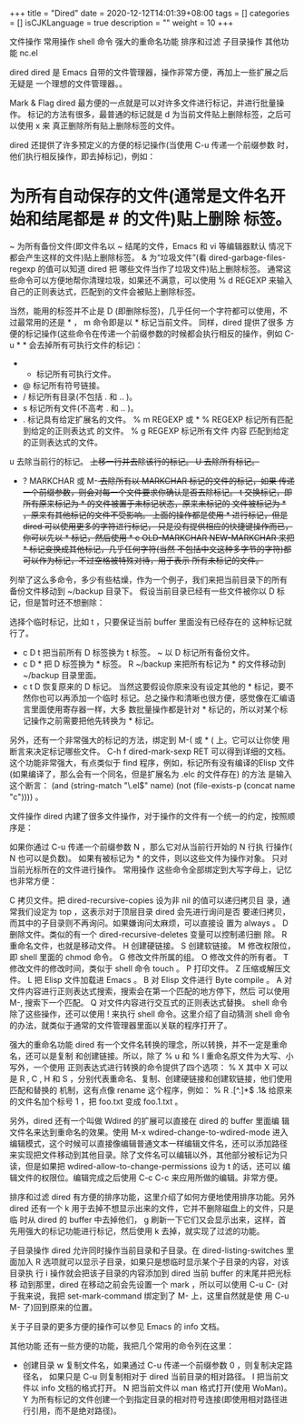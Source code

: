 +++
title = "Dired"
date = 2020-12-12T14:01:39+08:00
tags = []
categories = []
isCJKLanguage = true
description = ""
weight = 10
+++



文件操作
常用操作
shell 命令
强大的重命名功能
排序和过滤
子目录操作
其他功能
nc.el


dired
dired 是 Emacs 自带的文件管理器，操作非常方便，再加上一些扩展之后无疑是 一个理想的文件管理器。。

Mark & Flag
dired 最方便的一点就是可以对许多文件进行标记，并进行批量操作。
标记的方法有很多，最普通的标记就是 d 为当前文件贴上删除标签，之后可以使用 x 来 真正删除所有贴上删除标签的文件。

dired 还提供了许多预定义的方便的标记操作(当使用 C-u 传递一个前缀参数 时，他们执行相反操作，即去掉标记)，例如：

# 为所有自动保存的文件(通常是文件名开始和结尾都是 # 的文件)贴上删除 标签。
~ 为所有备份文件(即文件名以 ~ 结尾的文件，Emacs 和 vi 等编辑器默认 情况下都会产生这样的文件)贴上删除标签。
& 为“垃圾文件”(看 dired-garbage-files-regexp 的值可以知道 dired 把 哪些文件当作了垃圾文件)贴上删除标签。
通常这些命令可以方便地帮你清理垃圾，如果还不满意，可以使用 % d REGEXP <RET> 来输入自己的正则表达式，匹配到的文件会被贴上删除标签。

当然，能用的标签并不止是 D (即删除标签)，几乎任何一个字符都可以使用，不 过最常用的还是 * ， m 命令即是以 * 标记当前文件。
同样，dired 提供了很多 方便的标记操作(这些命令在传递一个前缀参数的时候都会执行相反的操作，例如 C-u * * 会去掉所有可执行文件的标记)：

* *   标记所有可执行文件。
* @   标记所有符号链接。
* /   标记所有目录(不包括 . 和 .. )。
* s   标记所有文件(不高考 . 和 .. )。
* .   标记具有给定扩展名的文件。
% m REGEXP <RET> 或 * % REGEXP <RET> 标记所有匹配到给定的正则表达式 的文件。
% g REGEXP <RET> 标记所有文件 内容 匹配到给定的正则表达式的文件。


u 去除当前行的标记。
<DEL> 上移一行并去除该行的标记。
U 去除所有标记。
* ? MARKCHAR 或 M-<DEL> 去除所有以 MARKCHAR 标记的文件的标记，如果 传递一个前缀参数，则会对每一个文件要求你确认是否去除标记。
t 交换标记，即所有原来标记为 * 的文件被置于未标记状态，原来未标记的 文件被标记为 * ，原来有其他标记的文件不受影响。
上面的操作都是使用 * 进行标记，但是 dired 可以使用更多的字符进行标记， 只是没有提供相应的快捷键操作而已，你可以先以 * 标记，然后使用 * c OLD-MARKCHAR NEW-MARKCHAR 来把 * 标记变换成其他标记，几乎任何字符(当然 不包括中文这种多字节的字符)都可以作为标记，不过空格被特殊对待，用于表示 所有未标记的文件。

列举了这么多命令，多少有些枯燥，作为一个例子，我们来把当前目录下的所有 备份文件移动到 ~/backup 目录下。
假设当前目录已经有一些文件被你以 D 标 记，但是暂时还不想删除：

选择个临时标记，比如 t ，只要保证当前 buffer 里面没有已经存在的 这种标记就行了。
* c D t 把当前所有 D 标签换为 t 标签。
~ 以 D 标记所有备份文件。
* c D * 把 D 标签换为 * 标签。
R ~/backup <RET> 来把所有标记为 * 的文件移动到 ~/backup 目录里面。
* c t D 恢复原来的 D 标记。
当然这要假设你原来没有设定其他的 * 标记，要不然你也可以再添加一个临时 标记。总之操作和清晰也很方便，感觉像在汇编语言里面使用寄存器一样，大多 数批量操作都是针对 * 标记的，所以对某个标记操作之前需要把他先转换为 * 标记。

另外，还有一个非常强大的标记的方法，绑定到 M-( 或 * ( 上。它可以让你使 用断言来决定标记哪些文件。 C-h f dired-mark-sexp RET 可以得到详细的文档。 这个功能非常强大，有点类似于 find 程序，例如，标记所有没有编译的Elisp 文件(如果编译了，那么会有一个同名，但是扩展名为 .elc 的文件存在) 的方法 是输入这个断言： (and (string-match "\\.el$" name) (not (file-exists-p (concat name "c")))) 。

文件操作
dired 内建了很多文件操作，对于操作的文件有一个统一的约定，按照顺序是：

如果你通过 C-u 传递一个前缀参数 N ，那么它对从当前行开始的 N 行执 行操作( N 也可以是负数)。
如果有被标记为 * 的文件，则以这些文件为操作对象。
只对当前光标所在的文件进行操作。
常用操作
这些命令全部绑定到大写字母上，记忆也非常方便：

C 拷贝文件。把 dired-recursive-copies 设为非 nil 的值可以递归拷贝目 录，通常我们设定为 top ，这表示对于顶层目录 dired 会先进行询问是否 要递归拷贝，而其中的子目录则不再询问。如果嫌询问太麻烦，可以直接设 置为 always 。
D 删除文件。类似的有一个 dired-recursive-deletes 变量可以控制递归删 除。
R 重命名文件，也就是移动文件。
H 创建硬链接。
S 创建软链接。
M 修改权限位，即 shell 里面的 chmod 命令。
G 修改文件所属的组。
O 修改文件的所有者。
T 修改文件的修改时间，类似于 shell 命令 touch 。
P 打印文件。
Z 压缩或解压文件。
L 把 Elisp 文件加载进 Emacs 。
B 对 Elisp 文件进行 Byte compile 。
A 对文件内容进行正则表达式搜索，搜索会在第一个匹配的地方停下，然后 可以使用 M-, 搜索下一个匹配。
Q 对文件内容进行交互式的正则表达式替换。
shell 命令
除了这些操作，还可以使用 ! 来执行 shell 命令。这里介绍了自动猜测 shell 命令的办法，就类似于通常的文件管理器里面以关联的程序打开了。

强大的重命名功能
dired 有一个文件名转换的理念，所以转换，并不一定是重命名，还可以是复制 和创建链接。所以，除了 % u 和 % l 重命名原文件为大写、小写外，一个使用 正则表达式进行转换的命令提供了四个选项： % X 其中 X 可以是 R , C , H 和 S ，分别代表重命名、复制、创建硬链接和创建软链接，他们使用匹配和替换的 机制，这有点像 rename 这个程序，例如： % R \.[^.]*$ <RET> .1\& <RET> 给原来的文件名加个标号 1 ，把 foo.txt 变成 foo.1.txt 。

另外，dired 还有一个叫做 Wdired 的扩展可以直接在 dired 的 buffer 里面编 辑文件名来达到重命名的效果。使用 M-x wdired-change-to-wdired-mode 进入 编辑模式，这个时候可以直接像编辑普通文本一样编辑文件名，还可以添加路径 来实现把文件移动到其他目录。除了文件名可以编辑以外，其他部分被标记为只 读，但是如果把 wdired-allow-to-change-permissions 设为 t 的话，还可以 编辑文件的权限位。编辑完成之后使用 C-c C-c 来应用所做的编辑。非常方便。

排序和过滤
dired 有方便的排序功能，这里介绍了如何方便地使用排序功能。另外 dired 还有一个 k 用于去掉不想显示出来的文件，它并不删除磁盘上的文件，只是临 时从 dired 的 buffer 中去掉他们， g 刷新一下它们又会显示出来，这样，首 先用强大的标记功能进行标记，然后使用 k 去掉，就实现了过滤的功能。

子目录操作
dired 允许同时操作当前目录和子目录。在 dired-listing-switches 里面加入 R 选项就可以显示子目录，如果只是想临时显示某个子目录的内容，对该目录执 行 i 操作就会把该子目录的内容添加到 dired 当前 buffer 的末尾并把光标移 动到那里，dired 在移动之前会先设置一个 mark ，所以可以使用 C-u C-<SPC> (对于我来说，我把 set-mark-command 绑定到了 M-<SPC> 上，这里自然就是使 用 C-u M-<SPC> 了)回到原来的位置。

关于子目录的更多方便的操作可以参见 Emacs 的 info 文档。

其他功能
还有一些方便的功能，我把几个常用的命令列在这里：

+ 创建目录
w 复制文件名，如果通过 C-u 传递一个前缀参数 0 ，则复制决定路径名， 如果只是 C-u 则复制相对于 dired 当前目录的相对路径。
I 把当前文件以 info 文档的格式打开。
N 把当前文件以 man 格式打开(使用 WoMan)。
Y 为所有标记的文件创建一个到指定目录的相对符号连接(即使用相对路径进 行引用，而不是绝对路径)。
